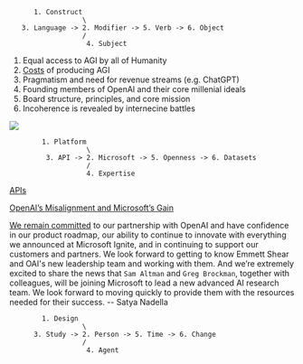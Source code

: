 ```
      1. Construct
                  \
   3. Language -> 2. Modifier -> 5. Verb -> 6. Object
                  /
                   4. Subject
```

1. Equal access to AGI by all of Humanity
2. [Costs](https://github.com/abikesa/datasets/blob/main/process.md) of producing AGI
3. Pragmatism and need for revenue streams (e.g. ChatGPT)
4. Founding members of OpenAI and their core millenial ideals
5. Board structure, principles, and core mission
6. Incoherence is revealed by internecine battles

![](https://i0.wp.com/stratechery.com/wp-content/uploads/2023/11/openai-2.png?w=1280&ssl=1)

```
        1. Platform
                   \
         3. API -> 2. Microsoft -> 5. Openness -> 6. Datasets
                   /
                   4. Expertise
```

[APIs](https://learn.microsoft.com/en-us/azure/ai-services/openai/how-to/chatgpt?tabs=python&pivots=programming-language-chat-completions)

[OpenAI’s Misalignment and Microsoft’s Gain](https://stratechery.com/2023/openais-misalignment-and-microsofts-gain/)

[We remain committed](https://twitter.com/satyanadella/status/1726509045803336122) to our partnership with OpenAI and have confidence in our product roadmap, our ability to continue to innovate with everything we announced at Microsoft Ignite, and in continuing to support our customers and partners. We look forward to getting to know Emmett Shear and OAI's new leadership team and working with them. And we’re extremely excited to share the news that `Sam Altman` and `Greg Brockman`, together with colleagues, will be joining Microsoft to lead a new advanced AI research team. We look forward to moving quickly to provide them with the resources needed for their success. -- Satya Nadella

```
        1. Design
                  \
      3. Study -> 2. Person -> 5. Time -> 6. Change
                  /
                   4. Agent
```
